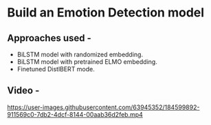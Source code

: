 # Build an Emotion Detection model

## Approaches used - 
* BiLSTM model with randomized embedding.
* BiLSTM model with pretrained ELMO embedding. 
* Finetuned DistlBERT mode.

## Video - 



https://user-images.githubusercontent.com/63945352/184599892-911569c0-7db2-4dcf-8144-00aab36d2feb.mp4

